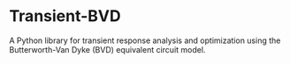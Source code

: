 # Transient-BVD
A Python library for transient response analysis and optimization using the Butterworth-Van Dyke (BVD) equivalent circuit model.
